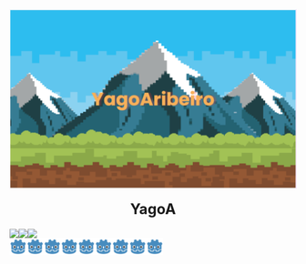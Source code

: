 <div style="display: flex; text-align:center;">
    <img src="https://github.com/yagoAribeiro/yagoAribeiro/blob/main/banner.png">
</div>

<h2 style="margin:20px; font-size:19pt;" align="center">YagoA</h2>

<div style="display:flex; flex-direction:row;" align="center">
    <img src="https://github-readme-stats.vercel.app/api?username=yagoAribeiro&show_icons=true&theme=radical&border_color=DF61F1">
    <img src="https://github-readme-stats.vercel.app/api/top-langs/?username=yagoAribeiro&langs_count=8&layout=compact&theme=radical&border_color=DF61F1">
    <img src="http://github-readme-streak-stats.herokuapp.com?user=yagoAribeiro&theme=radical&date_format=j%20M%5B%20Y%5D&mode=weekly">
</div>

<div style="display:flex; flex-direction:row;">
    <img src="https://github.com/devicons/devicon/blob/master/icons/godot/godot-original.svg" width="30" height="30">
    <img src="https://github.com/devicons/devicon/blob/master/icons/godot/godot-original.svg" width="30" height="30">
    <img src="https://github.com/devicons/devicon/blob/master/icons/godot/godot-original.svg" width="30" height="30">
    <img src="https://github.com/devicons/devicon/blob/master/icons/godot/godot-original.svg" width="30" height="30">
    <img src="https://github.com/devicons/devicon/blob/master/icons/godot/godot-original.svg" width="30" height="30">
    <img src="https://github.com/devicons/devicon/blob/master/icons/godot/godot-original.svg" width="30" height="30">
    <img src="https://github.com/devicons/devicon/blob/master/icons/godot/godot-original.svg" width="30" height="30">
    <img src="https://github.com/devicons/devicon/blob/master/icons/godot/godot-original.svg" width="30" height="30">
    <img src="https://github.com/devicons/devicon/blob/master/icons/godot/godot-original.svg" width="30" height="30">
</div>

